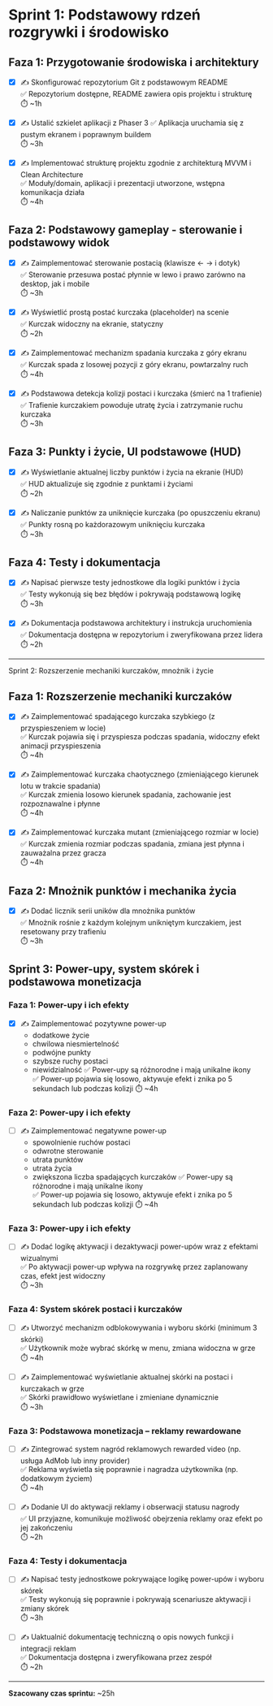 # Sprint 1: Podstawowy rdzeń rozgrywki i środowisko

## Faza 1: Przygotowanie środowiska i architektury

- [x] ✍️ Skonfigurować repozytorium Git z podstawowym README  
  ✅ Repozytorium dostępne, README zawiera opis projektu i strukturę  
  ⏱️ ~1h

- [x] ✍️ Ustalić szkielet aplikacji z Phaser 3
  ✅ Aplikacja uruchamia się z pustym ekranem i poprawnym buildem  
  ⏱️ ~3h

- [x] ✍️ Implementować strukturę projektu zgodnie z architekturą MVVM i Clean Architecture  
  ✅ Moduły/domain, aplikacji i prezentacji utworzone, wstępna komunikacja działa  
  ⏱️ ~4h

## Faza 2: Podstawowy gameplay - sterowanie i podstawowy widok

- [x] ✍️ Zaimplementować sterowanie postacią (klawisze ← → i dotyk)  
  ✅ Sterowanie przesuwa postać płynnie w lewo i prawo zarówno na desktop, jak i mobile  
  ⏱️ ~3h

- [x] ✍️ Wyświetlić prostą postać kurczaka (placeholder) na scenie  
  ✅ Kurczak widoczny na ekranie, statyczny  
  ⏱️ ~2h

- [x] ✍️ Zaimplementować mechanizm spadania kurczaka z góry ekranu  
  ✅ Kurczak spada z losowej pozycji z góry ekranu, powtarzalny ruch  
  ⏱️ ~4h

- [x] ✍️ Podstawowa detekcja kolizji postaci i kurczaka (śmierć na 1 trafienie)  
  ✅ Trafienie kurczakiem powoduje utratę życia i zatrzymanie ruchu kurczaka  
  ⏱️ ~3h

## Faza 3: Punkty i życie, UI podstawowe (HUD)

- [x] ✍️ Wyświetlanie aktualnej liczby punktów i życia na ekranie (HUD)  
  ✅ HUD aktualizuje się zgodnie z punktami i życiami  
  ⏱️ ~2h

- [x] ✍️ Naliczanie punktów za uniknięcie kurczaka (po opuszczeniu ekranu)  
  ✅ Punkty rosną po każdorazowym uniknięciu kurczaka  
  ⏱️ ~3h

## Faza 4: Testy i dokumentacja

- [x] ✍️ Napisać pierwsze testy jednostkowe dla logiki punktów i życia  
  ✅ Testy wykonują się bez błędów i pokrywają podstawową logikę  
  ⏱️ ~3h

- [x] ✍️ Dokumentacja podstawowa architektury i instrukcja uruchomienia  
  ✅ Dokumentacja dostępna w repozytorium i zweryfikowana przez lidera  
  ⏱️ ~2h

***

Sprint 2: Rozszerzenie mechaniki kurczaków, mnożnik i życie

## Faza 1: Rozszerzenie mechaniki kurczaków

- [x] ✍️ Zaimplementować spadającego kurczaka szybkiego (z przyspieszeniem w locie)  
  ✅ Kurczak pojawia się i przyspiesza podczas spadania, widoczny efekt animacji przyspieszenia  
  ⏱️ ~4h

- [x] ✍️ Zaimplementować kurczaka chaotycznego (zmieniającego kierunek lotu w trakcie spadania)  
  ✅ Kurczak zmienia losowo kierunek spadania, zachowanie jest rozpoznawalne i płynne  
  ⏱️ ~4h

- [x] ✍️ Zaimplementować kurczaka mutant (zmieniającego rozmiar w locie)  
  ✅ Kurczak zmienia rozmiar podczas spadania, zmiana jest płynna i zauważalna przez gracza  
  ⏱️ ~4h

## Faza 2: Mnożnik punktów i mechanika życia

- [x] ✍️ Dodać licznik serii uników dla mnożnika punktów  
  ✅ Mnożnik rośnie z każdym kolejnym unikniętym kurczakiem, jest resetowany przy trafieniu  
  ⏱️ ~3h

## Sprint 3: Power-upy, system skórek i podstawowa monetizacja

### Faza 1: Power-upy i ich efekty

- [x] ✍️ Zaimplementować pozytywne power-up  
  - dodatkowe życie  
  - chwilowa niesmiertelność
  - podwójne punkty
  - szybsze ruchy postaci
  - niewidzialność
  ✅ Power-upy są różnorodne i mają unikalne ikony  
  ✅ Power-up pojawia się losowo, aktywuje efekt i znika po 5 sekundach lub podczas kolizji
⏱️ ~4h

### Faza 2: Power-upy i ich efekty

- [ ] ✍️ Zaimplementować negatywne power-up
  - spowolnienie ruchów postaci
  - odwrotne sterowanie
  - utrata punktów
  - utrata życia
  - zwiększona liczba spadających kurczaków
  ✅ Power-upy są różnorodne i mają unikalne ikony  
  ✅ Power-up pojawia się losowo, aktywuje efekt i znika po 5 sekundach lub podczas kolizji
  ⏱️ ~4h

### Faza 3: Power-upy i ich efekty

- [ ] ✍️ Dodać logikę aktywacji i dezaktywacji power-upów wraz z efektami wizualnymi  
  ✅ Po aktywacji power-up wpływa na rozgrywkę przez zaplanowany czas, efekt jest widoczny  
  ⏱️ ~3h

### Faza 4: System skórek postaci i kurczaków

- [ ] ✍️ Utworzyć mechanizm odblokowywania i wyboru skórki (minimum 3 skórki)  
  ✅ Użytkownik może wybrać skórkę w menu, zmiana widoczna w grze  
  ⏱️ ~4h

- [ ] ✍️ Zaimplementować wyświetlanie aktualnej skórki na postaci i kurczakach w grze  
  ✅ Skórki prawidłowo wyświetlane i zmieniane dynamicznie  
  ⏱️ ~3h

### Faza 3: Podstawowa monetizacja – reklamy rewardowane

- [ ] ✍️ Zintegrować system nagród reklamowych rewarded video (np. usługa AdMob lub inny provider)  
  ✅ Reklama wyświetla się poprawnie i nagradza użytkownika (np. dodatkowym życiem)  
  ⏱️ ~4h

- [ ] ✍️ Dodanie UI do aktywacji reklamy i obserwacji statusu nagrody  
  ✅ UI przyjazne, komunikuje możliwość obejrzenia reklamy oraz efekt po jej zakończeniu  
  ⏱️ ~2h

### Faza 4: Testy i dokumentacja

- [ ] ✍️ Napisać testy jednostkowe pokrywające logikę power-upów i wyboru skórek  
  ✅ Testy wykonują się poprawnie i pokrywają scenariusze aktywacji i zmiany skórek  
  ⏱️ ~3h

- [ ] ✍️ Uaktualnić dokumentację techniczną o opis nowych funkcji i integracji reklam  
  ✅ Dokumentacja dostępna i zweryfikowana przez zespół  
  ⏱️ ~2h

---

**Szacowany czas sprintu:** ~25h

